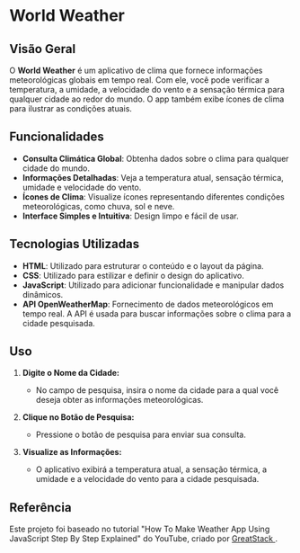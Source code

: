 # World Weather

## Visão Geral

O **World Weather** é um aplicativo de clima que fornece informações meteorológicas globais em tempo real. 
Com ele, você pode verificar a temperatura, a umidade, a velocidade do vento e a sensação térmica para qualquer cidade ao redor do mundo. 
O app também exibe ícones de clima para ilustrar as condições atuais.

## Funcionalidades

- **Consulta Climática Global**: Obtenha dados sobre o clima para qualquer cidade do mundo.
- **Informações Detalhadas**: Veja a temperatura atual, sensação térmica, umidade e velocidade do vento.
- **Ícones de Clima**: Visualize ícones representando diferentes condições meteorológicas, como chuva, sol e neve.
- **Interface Simples e Intuitiva**: Design limpo e fácil de usar.

## Tecnologias Utilizadas

- **HTML**: Utilizado para estruturar o conteúdo e o layout da página.
- **CSS**: Utilizado para estilizar e definir o design do aplicativo.
- **JavaScript**: Utilizado para adicionar funcionalidade e manipular dados dinâmicos.
- **API OpenWeatherMap**: Fornecimento de dados meteorológicos em tempo real. A API é usada para buscar informações sobre o clima para a cidade pesquisada.

## Uso

1. **Digite o Nome da Cidade:**
   - No campo de pesquisa, insira o nome da cidade para a qual você deseja obter as informações meteorológicas.

2. **Clique no Botão de Pesquisa:**
   - Pressione o botão de pesquisa para enviar sua consulta.

3. **Visualize as Informações:**
   - O aplicativo exibirá a temperatura atual, a sensação térmica, a umidade e a velocidade do vento para a cidade pesquisada.

## Referência
Este projeto foi baseado no tutorial "How To Make Weather App Using JavaScript Step By Step Explained" do YouTube, criado por [GreatStack
](https://youtu.be/MIYQR-Ybrn4?si=2WEZEK36XkwHTens).

